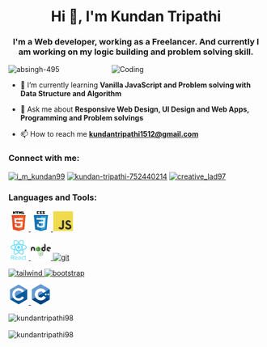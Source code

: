 <h1 align="center">Hi 👋, I'm Kundan Tripathi</h1>
<h3 align="center">I'm a Web developer, working as a Freelancer. And currently I am working on my logic building and problem solving skill.</h3>
<img align="right" alt="Coding" width="300" src="https://steamuserimages-a.akamaihd.net/ugc/1631947648964785474/81CBA15178466DD47195A239232202E78987B714/?imw=637&imh=358&ima=fit&impolicy=Letterbox&imcolor=%23000000&letterbox=true">

<p align="left"> <img src="https://komarev.com/ghpvc/?username=absingh-495&label=Profile%20views&color=0e75b6&style=flat" alt="absingh-495" /> </p>

- 🌱 I’m currently learning **Vanilla JavaScript and Problem solving with Data Structure and Algorithm**

- 💬 Ask me about **Responsive Web Design, UI Design and Web Apps, Programming and Problem solvings**

- 📫 How to reach me **kundantripathi1512@gmail.com**

<h3 align="left">Connect with me:</h3>
<p align="left">
<a href="https://twitter.com/i_m_kundan99" target="blank"><img align="center" src="https://raw.githubusercontent.com/rahuldkjain/github-profile-readme-generator/master/src/images/icons/Social/twitter.svg" alt="i_m_kundan99" height="30" width="40" /></a>
<a href="https://linkedin.com/in/kundan-tripathi-752440214" target="blank"><img align="center" src="https://raw.githubusercontent.com/rahuldkjain/github-profile-readme-generator/master/src/images/icons/Social/linked-in-alt.svg" alt="kundan-tripathi-752440214" height="30" width="40" /></a>
<a href="https://instagram.com/creative_lad97" target="blank"><img align="center" src="https://raw.githubusercontent.com/rahuldkjain/github-profile-readme-generator/master/src/images/icons/Social/instagram.svg" alt="creative_lad97" height="30" width="40" /></a>
</p>

<h3 align="left">Languages and Tools:</h3>
<p align="left"> 
   <a href="https://www.w3.org/html/" target="_blank" rel="noreferrer"> <img src="https://raw.githubusercontent.com/devicons/devicon/master/icons/html5/html5-original-wordmark.svg" alt="html5" width="40" height="40"/> </a>
  <a href="https://www.w3schools.com/css/" target="_blank" rel="noreferrer"> <img src="https://raw.githubusercontent.com/devicons/devicon/master/icons/css3/css3-original-wordmark.svg" alt="css3" width="40" height="40"/> </a>
  <a href="https://developer.mozilla.org/en-US/docs/Web/JavaScript" target="_blank" rel="noreferrer"> <img src="https://raw.githubusercontent.com/devicons/devicon/master/icons/javascript/javascript-original.svg" alt="javascript" width="40" height="40"/> </a>
   
<a href="https://reactjs.org/" target="_blank" rel="noreferrer"> <img src="https://raw.githubusercontent.com/devicons/devicon/master/icons/react/react-original-wordmark.svg" alt="react" width="40" height="40"/> </a>
   <a href="https://nodejs.org" target="_blank" rel="noreferrer"> <img src="https://raw.githubusercontent.com/devicons/devicon/master/icons/nodejs/nodejs-original-wordmark.svg" alt="nodejs" width="40" height="40"/> </a>
   <a href="https://git-scm.com/" target="_blank" rel="noreferrer"> <img src="https://www.vectorlogo.zone/logos/git-scm/git-scm-icon.svg" alt="git" width="40" height="40"/> </a>
   
  <a href="https://tailwindcss.com/" target="_blank" rel="noreferrer"> <img src="https://www.vectorlogo.zone/logos/tailwindcss/tailwindcss-icon.svg" alt="tailwind" width="40" height="40"/> </a>
  <a href="https://getbootstrap.com" target="_blank" rel="noreferrer"> <img src="https://static-00.iconduck.com/assets.00/bootstrap-icon-2048x2048-wl95cth1.png" alt="bootstrap" width="40" height="40"/> </a>
  
  <a href="https://www.cprogramming.com/" target="_blank" rel="noreferrer"> <img src="https://raw.githubusercontent.com/devicons/devicon/master/icons/c/c-original.svg" alt="c" width="40" height="40"/> </a> <a href="https://www.w3schools.com/cpp/" target="_blank" rel="noreferrer"> <img src="https://raw.githubusercontent.com/devicons/devicon/master/icons/cplusplus/cplusplus-original.svg" alt="cplusplus" width="40" height="40"/> </a>  
  
 </p>

<p><img align="center" src="https://github-readme-stats.vercel.app/api/top-langs?username=kundantripathi98&show_icons=true&locale=en&layout=compact" alt="kundantripathi98" /></p>

<p><img align="center" src="https://github-readme-streak-stats.herokuapp.com/?user=kundantripathi98&" alt="kundantripathi98" /></p>
